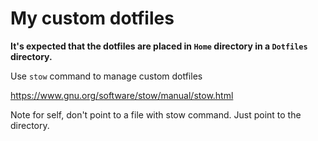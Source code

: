 # My custom dotfiles

**It's expected  that the dotfiles are placed in `Home` directory in a `Dotfiles` directory.**

Use `stow` command to manage custom dotfiles 

https://www.gnu.org/software/stow/manual/stow.html

Note for self, don't point to a file with stow command. Just point to the directory.
